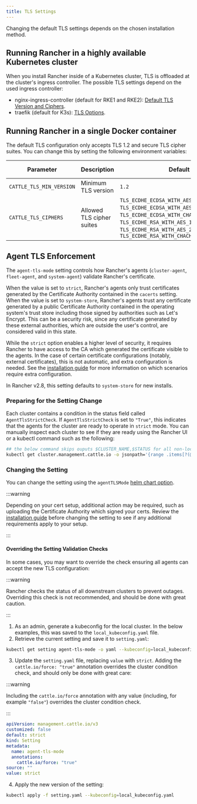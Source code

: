 ```yaml
---
title: TLS Settings
---
```


<head>
  <link rel="canonical" href="https://ranchermanager.docs.rancher.com/getting-started/installation-and-upgrade/installation-references/tls-settings"/>
</head>

Changing the default TLS settings depends on the chosen installation method.

## Running Rancher in a highly available Kubernetes cluster

When you install Rancher inside of a Kubernetes cluster, TLS is offloaded at the cluster's ingress controller. The possible TLS settings depend on the used ingress controller:

* nginx-ingress-controller (default for RKE1 and RKE2): [Default TLS Version and Ciphers](https://kubernetes.github.io/ingress-nginx/user-guide/tls/#default-tls-version-and-ciphers).
* traefik (default for K3s): [TLS Options](https://doc.traefik.io/traefik/https/tls/#tls-options).

## Running Rancher in a single Docker container

The default TLS configuration only accepts TLS 1.2 and secure TLS cipher suites. You can change this by setting the following environment variables:

| Parameter | Description | Default | Available options |
|-----|-----|-----|-----|
| `CATTLE_TLS_MIN_VERSION` | Minimum TLS version | `1.2` | `1.0`, `1.1`, `1.2`, `1.3` |
| `CATTLE_TLS_CIPHERS` | Allowed TLS cipher suites | `TLS_ECDHE_ECDSA_WITH_AES_128_GCM_SHA256`,<br/>`TLS_ECDHE_ECDSA_WITH_AES_256_GCM_SHA384`,<br/>`TLS_ECDHE_ECDSA_WITH_CHACHA20_POLY1305`,<br/>`TLS_ECDHE_RSA_WITH_AES_128_GCM_SHA256`,<br/>`TLS_ECDHE_RSA_WITH_AES_256_GCM_SHA384`,<br/>`TLS_ECDHE_RSA_WITH_CHACHA20_POLY1305` | See [Golang tls constants](https://golang.org/pkg/crypto/tls/#pkg-constants) |

## Agent TLS Enforcement

The `agent-tls-mode` setting controls how Rancher's agents (`cluster-agent`, `fleet-agent`, and `system-agent`) validate Rancher's certificate.

When the value is set to `strict`, Rancher's agents only trust certificates generated by the Certificate Authority contained in the `cacerts` setting. 
When the value is set to `system-store`, Rancher's agents trust any certificate generated by a public Certificate Authority contained in the operating system's trust store including those signed by authorities such as Let's Encrypt. This can be a security risk, since any certificate generated by these external authorities, which are outside the user's control, are considered valid in this state.

While the `strict` option enables a higher level of security, it requires Rancher to have access to the CA which generated the certificate visible to the agents. In the case of certain certificate configurations (notably, external certificates), this is not automatic, and extra configuration is needed. See the [installation guide](../install-upgrade-on-a-kubernetes-cluster/install-upgrade-on-a-kubernetes-cluster.md#3-choose-your-ssl-configuration) for more information on which scenarios require extra configuration.

In Rancher v2.8, this setting defaults to `system-store` for new installs.

### Preparing for the Setting Change

Each cluster contains a condition in the status field called `AgentTlsStrictCheck`. If `AgentTlsStrictCheck` is set to `"True"`, this indicates that the agents for the cluster are ready to operate in `strict` mode. You can manually inspect each cluster to see if they are ready using the Rancher UI or a kubectl command such as the following:

```bash
## the below command skips ouputs $CLUSTER_NAME,$STATUS for all non-local clusters
kubectl get cluster.management.cattle.io -o jsonpath='{range .items[?(@.metadata.name!="local")]}{.metadata.name},{.status.conditions[?(@.type=="AgentTlsStrictCheck")].status}{"\n"}{end}'
```

### Changing the Setting

You can change the setting using the `agentTLSMode` [helm chart option](./helm-chart-options.md).

:::warning

Depending on your cert setup, additional action may be required, such as uploading the Certificate Authority which signed your certs. Review the [installation guide](../install-upgrade-on-a-kubernetes-cluster/install-upgrade-on-a-kubernetes-cluster.md#3-choose-your-ssl-configuration) before changing the setting to see if any additional requirements apply to your setup.

:::

#### Overriding the Setting Validation Checks

In some cases, you may want to override the check ensuring all agents can accept the new TLS configuration:

:::warning

Rancher checks the status of all downstream clusters to prevent outages. Overriding this check is not recommended, and should be done with great caution.

:::

1. As an admin, generate a kubeconfig for the local cluster. In the below examples, this was saved to the `local_kubeconfig.yaml` file.
2. Retrieve the current setting and save it to `setting.yaml`:
```bash
kubectl get setting agent-tls-mode -o yaml --kubeconfig=local_kubeconfig.yaml > setting.yaml
```
3. Update the `setting.yaml` file, replacing `value` with `strict`. Adding the `cattle.io/force: "true"` annotation overrides the cluster condition check, and should only be done with great care:

:::warning

Including the `cattle.io/force` annotation with any value (including, for example `"false"`) overrides the cluster condition check.

:::

```yaml
apiVersion: management.cattle.io/v3
customized: false
default: strict
kind: Setting
metadata:
  name: agent-tls-mode
  annotations:
    cattle.io/force: "true"
source: ""
value: strict
```
4. Apply the new version of the setting:
```bash
kubectl apply -f setting.yaml --kubeconfig=local_kubeconfig.yaml
```
